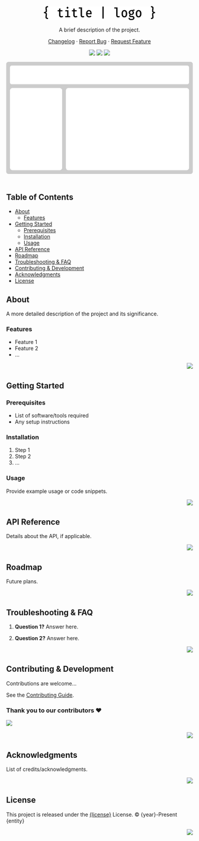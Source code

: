 <a name="readme-top"></a>

<br/>

<div align="center">

<p>
  <!-- Project Title or Logo -->
  <img src="https://github.com/phi-school/project-templates/blob/main/readme/.github/images/title-or-logo.svg" width="300">
  <!-- <h1>title</h1> -->
</p>

<p>
  A brief description of the project.
</p>

<!-- Quick Project Links -->

[Changelog][changelog-link] · [Report Bug][github-issues-link] · [Request Feature][github-issues-link]

<!-- Shield Group -->

[![][npm-shield]][npm-link]
[![][example-shield]][example-link]
[![][example-shield]][example-link]

<!-- Project Image -->

<img src="https://github.com/phi-school/project-templates/blob/main/readme/.github/images/app-image.svg" width="700">

</div>

<br/>

## Table of Contents

- [About](#about)
  - [Features](#features)
- [Getting Started](#getting-started)
  - [Prerequisites](#prerequisites)
  - [Installation](#installation)
  - [Usage](#usage)
- [API Reference](#api-reference)
- [Roadmap](#roadmap)
- [Troubleshooting & FAQ](#troubleshooting--faq)
- [Contributing & Development](#contributing--development)
- [Acknowledgments](#acknowledgments)
- [License](#license)

## About

A more detailed description of the project and its significance.

### Features

- Feature 1
- Feature 2
- ...

<div align="right">
  
[![][back-to-top]](#readme-top)

</div>

## Getting Started

### Prerequisites

- List of software/tools required
- Any setup instructions

### Installation

1. Step 1
2. Step 2
3. ...

### Usage

Provide example usage or code snippets.

<div align="right">
  
[![][back-to-top]](#readme-top)

</div>

## API Reference

Details about the API, if applicable.

<div align="right">
  
[![][back-to-top]](#readme-top)

</div>

## Roadmap

Future plans.

<div align="right">
  
[![][back-to-top]](#readme-top)

</div>

## Troubleshooting & FAQ

1. **Question 1?**
   Answer here.

2. **Question 2?**
   Answer here.

<div align="right">
  
[![][back-to-top]](#readme-top)

</div>

## Contributing & Development

Contributions are welcome...

See the [Contributing Guide][contributing-guide].

### Thank you to our contributors ❤️

[![][contributors-contrib]][contributors-link]

<div align="right">
  
[![][back-to-top]](#readme-top)

</div>

## Acknowledgments

List of credits/acknowledgments.

<div align="right">
  
[![][back-to-top]](#readme-top)

</div>

## License

<!-- TODO Replace `{license}`, `{year}` and `{entity}` with appropriate values. -->

This project is released under the [{license}](./LICENSE) License. © {year}-Present {entity}

<div align="right">
  
[![][back-to-top]](#readme-top)

</div>

<!-- Link Group -->

<!-- TODO Replace `{TODO:user}`, `{TODO:repo}`, and `{TODO:complete-link}` templates with the appropriate values. -->

[back-to-top]: https://img.shields.io/badge/-⇧_Back_To_Top-black?style=flat-square
[changelog-link]: ./CHAGNELOG.md
[codespaces-link]: https://codespaces.new/{TODO:user}/{TODO:repo}
[codespaces-shield]: https://github.com/codespaces/badge.svg
[contributing-guide]: ./CONTRIBUTING.md
[contributors-contrib]: https://contrib.rocks/image?repo={TODO:user}/{TODO:repo}
[contributors-link]: https://github.com/{TODO:user}/{TODO:repo}/graphs/contributors
[example-link]: https://example.com
[example-shield]: https://img.shields.io/badge/-example%20shield-black?style=for-the-badge
[github-action-release-shield]: https://img.shields.io/github/actions/workflow/status/{TODO:user}/{TODO:repo}/{TODO:complete-link}
[github-action-test-link]: https://github.com/actions/workflows/{TODO:user}/{TODO:repo}/{TODO:complete-link}
[github-issues-link]: https://github.com/{TODO:user}/{TODO:repo}/{TODO:complete-link}
[license]: ./LICENSE
[npm-link]: https://www.npmjs.com/package/{TODO:user}/{TODO:repo}
[npm-shield]: https://img.shields.io/npm/v/{TODO:user}/{TODO:repo}?color=black&style=for-the-badge
